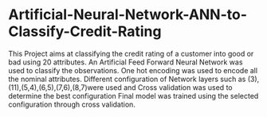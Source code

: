 # Artificial-Neural-Network-ANN-to-Classify-Credit-Rating
This Project aims at classifying the credit rating of a customer into good or bad using 20 attributes.
An Artificial Feed Forward Neural Network was used to classify the observations.
One hot encoding was used to encode all the nominal attributes.
Different configuration of Network layers such as (3),(11),(5,4),(6,5),(7,6),(8,7)were used and Cross validation was used to determine the best configuration
Final model was trained using the selected configuration through cross validation.
